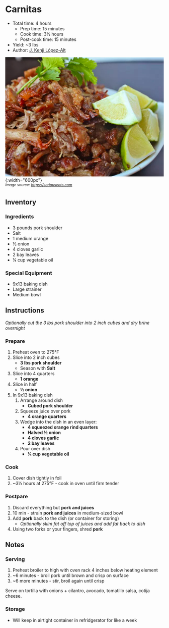 # Carnitas

- Total time: 4 hours
    - Prep time: 15 minutes
    - Cook time: 3½ hours
    - Post-cook time: 15 minutes
- Yield: ~3 lbs
- Author: [J. Kenji López-Alt](https://www.seriouseats.com/no-waste-tacos-de-carnitas-with-salsa-verde-recipe)

![](./hero.jpg){:width="600px"}
<br />
_<sup>Image source: <https://seriouseats.com></sup>_

## Inventory

### Ingredients

- 3 pounds pork shoulder
- Salt
- 1 medium orange
- ½ onion
- 4 cloves garlic
- 2 bay leaves
- ¼ cup vegetable oil

### Special Equipment

- 9x13 baking dish
- Large strainer
- Medium bowl

## Instructions

_Optionally cut the 3 lbs pork shoulder into 2 inch cubes and dry brine overnight_

### Prepare

1. Preheat oven to 275°F
1. Slice into 2 inch cubes
    - **3 lbs pork shoulder**
    - Season with **Salt**
1. Slice into 4 quarters
    - **1 orange**
1. Slice in half
    - **½ onion**
1. In 9x13 baking dish
    1. Arrange around dish
        - **Cubed pork shoulder**
    1. Squeeze juice over pork
        - **4 orange quarters**
    1. Wedge into the dish in an even layer:
        - **4 squeezed orange rind quarters**
        - **Halved ½ onion**
        - **4 cloves garlic**
        - **2 bay leaves**
    1. Pour over dish
        - **¼ cup vegetable oil**

### Cook

1. Cover dish tightly in foil
1. ~3½ hours at 275°F - cook in oven until firm tender

### Postpare

1. Discard everything but **pork and juices**
1. 10 min - strain **pork and juices** in medium-sized bowl
1. Add **pork** back to the dish (or container for storing)
    - _Optionally skim fat off top of juices and add fat back to dish_
1. Using two forks or your fingers, shred **pork**

## Notes

### Serving

1. Preheat broiler to high with oven rack 4 inches below heating element
1. ~6 minutes - broil pork until brown and crisp on surface
1. ~6 more minutes - stir, broil again until crisp

Serve on tortilla with onions + cilantro, avocado, tomatillo salsa, cotija cheese.

### Storage

- Will keep in airtight container in refridgerator for like a week
